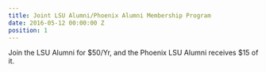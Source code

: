 ```yaml
---
title: Joint LSU Alumni/Phoenix Alumni Membership Program
date: 2016-05-12 00:00:00 Z
position: 1
---
```


Join the LSU Alumni for $50/Yr, and the Phoenix LSU Alumni receives $15 of it.
